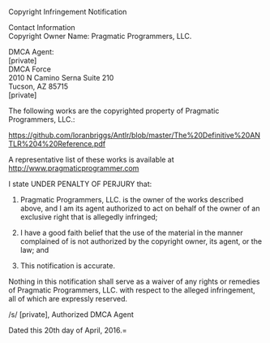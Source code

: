 Copyright Infringement Notification

Contact Information  
Copyright Owner Name: Pragmatic Programmers, LLC.

DMCA Agent:  
[private]  
DMCA Force  
2010 N Camino Serna Suite 210  
Tucson, AZ 85715  
[private]  

The following works are the copyrighted property of Pragmatic Programmers, LLC.:

https://github.com/loranbriggs/Antlr/blob/master/The%20Definitive%20ANTLR%204%20Reference.pdf

A representative list of these works is available at
http://www.pragmaticprogrammer.com

I state UNDER PENALTY OF PERJURY that:

1. Pragmatic Programmers, LLC. is the owner of the works described above, and I am its agent authorized to act on behalf of the owner of an exclusive right that is allegedly infringed;

2. I have a good faith belief that the use of the material in the manner complained of is not authorized by the copyright owner, its agent, or the law; and

3. This notification is accurate.

Nothing in this notification shall serve as a waiver of any rights or remedies of Pragmatic Programmers, LLC. with respect to the alleged infringement, all of which are expressly reserved.

/s/ [private], Authorized DMCA Agent

Dated this 20th day of April, 2016.=
